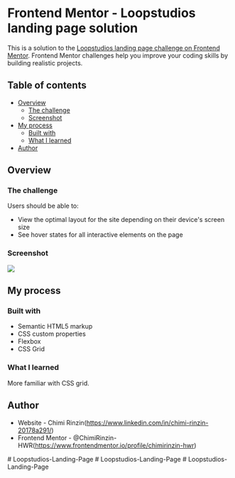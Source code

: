 # Frontend Mentor - Loopstudios landing page solution

This is a solution to the [Loopstudios landing page challenge on Frontend Mentor](https://www.frontendmentor.io/challenges/loopstudios-landing-page-N88J5Onjw). Frontend Mentor challenges help you improve your coding skills by building realistic projects.

## Table of contents

- [Overview](#overview)
  - [The challenge](#the-challenge)
  - [Screenshot](#screenshot)
- [My process](#my-process)
  - [Built with](#built-with)
  - [What I learned](#what-i-learned)
- [Author](#author)

## Overview

### The challenge

Users should be able to:

- View the optimal layout for the site depending on their device's screen size
- See hover states for all interactive elements on the page

### Screenshot

![](./Screenshot.png)

## My process

### Built with

- Semantic HTML5 markup
- CSS custom properties
- Flexbox
- CSS Grid

### What I learned

More familiar with CSS grid.

## Author

- Website - Chimi Rinzin(https://www.linkedin.com/in/chimi-rinzin-20178a291/)
- Frontend Mentor - @ChimiRinzin-HWR(https://www.frontendmentor.io/profile/chimirinzin-hwr)

#   L o o p s t u d i o s - L a n d i n g - P a g e 
 
 
#   L o o p s t u d i o s - L a n d i n g - P a g e  
 #   L o o p s t u d i o s - L a n d i n g - P a g e  
 